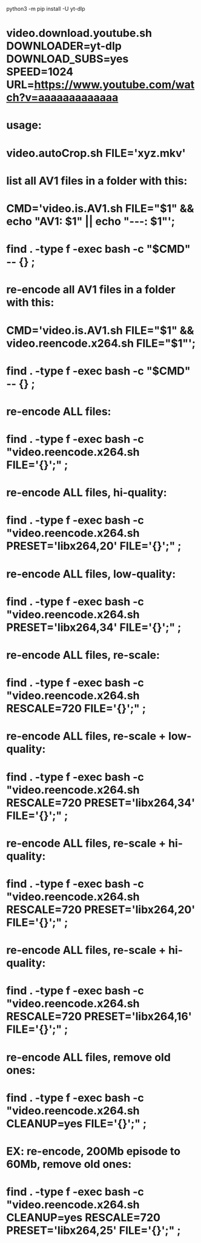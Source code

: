 
python3 -m pip install -U yt-dlp


# video.download.youtube.sh DOWNLOADER=yt-dlp DOWNLOAD_SUBS=yes SPEED=1024 URL=https://www.youtube.com/watch?v=aaaaaaaaaaaaa


# usage:
# 	video.autoCrop.sh FILE='xyz.mkv'

# list all AV1 files in a folder with this:
#   CMD='video.is.AV1.sh FILE="$1" && echo "AV1: $1" || echo "---: $1"';
#   find . -type f -exec bash -c "$CMD" -- {} \;


# re-encode all AV1 files in a folder with this:
#   CMD='video.is.AV1.sh FILE="$1" && video.reencode.x264.sh FILE="$1"';
#   find . -type f -exec bash -c "$CMD" -- {} \;



# re-encode ALL files:
#   find . -type f -exec bash -c "video.reencode.x264.sh FILE='{}';" \;
# re-encode ALL files, hi-quality:
#   find . -type f -exec bash -c "video.reencode.x264.sh PRESET='libx264,20' FILE='{}';" \;

# re-encode ALL files, low-quality:
#   find . -type f -exec bash -c "video.reencode.x264.sh PRESET='libx264,34' FILE='{}';" \;
# re-encode ALL files, re-scale:
#   find . -type f -exec bash -c "video.reencode.x264.sh RESCALE=720 FILE='{}';" \;
# re-encode ALL files, re-scale + low-quality:
#   find . -type f -exec bash -c "video.reencode.x264.sh RESCALE=720 PRESET='libx264,34' FILE='{}';" \;
# re-encode ALL files, re-scale + hi-quality:
#   find . -type f -exec bash -c "video.reencode.x264.sh RESCALE=720 PRESET='libx264,20' FILE='{}';" \;
# re-encode ALL files, re-scale + hi-quality:
#   find . -type f -exec bash -c "video.reencode.x264.sh RESCALE=720 PRESET='libx264,16' FILE='{}';" \;


# re-encode ALL files, remove old ones:
#   find . -type f -exec bash -c "video.reencode.x264.sh CLEANUP=yes FILE='{}';" \;

# EX: re-encode, 200Mb episode to 60Mb, remove old ones:
#   find . -type f -exec bash -c "video.reencode.x264.sh CLEANUP=yes RESCALE=720 PRESET='libx264,25' FILE='{}';" \;
